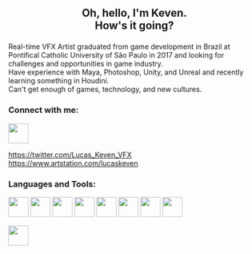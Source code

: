 <h2 align="center">
  <p>Oh, hello, I'm Keven.<br>How's it going?</p>
</h1>

<p>
  Real-time VFX Artist graduated from game development in Brazil at Pontifical Catholic University of São Paulo in 2017 and looking for challenges and opportunities in game industry. 
  <br>
  Have experience with Maya, Photoshop, Unity, and Unreal and recently learning something in Houdini. 
  <br>
  Can't get enough of games, technology, and new cultures.
</p>

### Connect with me:


<a href="https://twitter.com/Lucas_Keven_VFX" target="_blank"> <img src="https://img.icons8.com/material-sharp/256/twitter.png" width="40" height="40"> </a>

https://twitter.com/Lucas_Keven_VFX
https://www.artstation.com/lucaskeven



### Languages and Tools:
<img src="https://cdn-icons-png.flaticon.com/512/5969/5969346.png" width="40" height="40"> <img src="https://i.imgur.com/lvoRPoC.png" width="40" height="40"> <img src="https://cdn-icons-png.flaticon.com/512/5968/5968520.png" width="40" height="40"> <img src="https://cdn-icons-png.flaticon.com/512/5968/5968472.png" width="40" height="40"> <img src="https://cdn-icons-png.flaticon.com/512/5968/5968525.png" width="40" height="40"> <img src="https://cdn-icons-png.flaticon.com/512/5968/5968428.png" width="40" height="40"> <img src="https://cdn-icons-png.flaticon.com/512/5968/5968543.png" width="40" height="40"> <img src="https://cdn-icons-png.flaticon.com/512/5968/5968537.png" width="40" height="40"> 



<a href="#"> <img src="https://cdn-icons-png.flaticon.com/512/5969/5969346.png" width="40" height="40"> </a>


